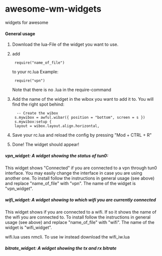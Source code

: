 # awesome-wm-widgets
widgets for awesome

#### General usage
1. Download the lua-File of the widget you want to use.
2. add 
        
        require("name_of_file")
   to your rc.lua
   Example:
   
        require("vpn")
   Note that there is no .lua in the require-command
   
3. Add the name of the widget in the wibox you want to add it to.
   You will find the right spot behind:
   
         -- Create the wibox
        s.mywibox = awful.wibar({ position = "bottom", screen = s })
        s.mywibox:setup {
        layout = wibox.layout.align.horizontal,

4. Save your rc.lua and reload the config by pressing "Mod + CTRL + R"
5. Done! The widget should appear!

##### vpn_widget: A widget showing the status of tun0:
This widget shows "Connected" if you are connected to a vpn through tun0 interface. You may easily change the interface in case you are using another one.
To install follow the instructions in general usage (see above) and replace "name_of_file" with "vpn".
The name of the widget is "vpn_widget".

##### wifi_widget: A widget showing to which wifi you are currently connected
This widget shows if you are connected to a wifi. If so it shows the name of the wifi you are connected to. 
To install follow the instructions in general usage (see above) and replace "name_of_file" with "wifi".
The name of the widget is "wifi_widget".

wifi.lua uses nmcli. To use iw instead download the wifi_iw.lua

##### bitrate_widget: A widget showing the tx and rx bitrate
